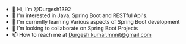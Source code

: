 - 👋 Hi, I’m @Durgesh1392
- 👀 I’m interested in Java, Spring Boot and RESTful Api's.
- 🌱 I’m currently learning Various aspects of Spring Boot development
- 💞️ I’m looking to collaborate on Spring Boot Projects
- 📫 How to reach me at Durgesh.kumar.mnnit@gmail.com

<!---
Durgesh1392/Durgesh1392 is a ✨ special ✨ repository because its `README.md` (this file) appears on your GitHub profile.
You can click the Preview link to take a look at your changes.
--->
